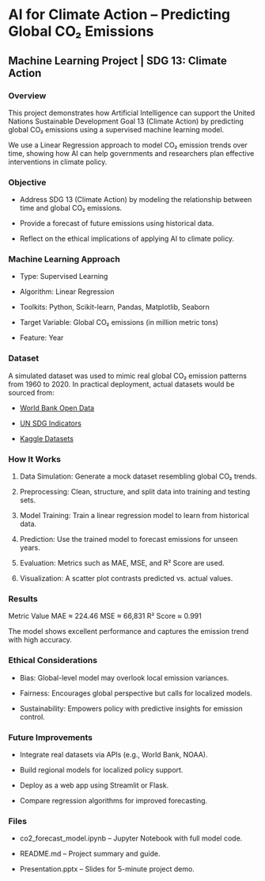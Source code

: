 # AI for Climate Action – Predicting Global CO₂ Emissions


## Machine Learning Project | SDG 13: Climate Action


### Overview
This project demonstrates how Artificial Intelligence can support the United Nations Sustainable Development Goal 13 (Climate Action) by predicting global CO₂ emissions using a supervised machine learning model.

We use a Linear Regression approach to model CO₂ emission trends over time, showing how AI can help governments and researchers plan effective interventions in climate policy.


### Objective
- Address SDG 13 (Climate Action) by modeling the relationship between time and global CO₂ emissions.

- Provide a forecast of future emissions using historical data.

- Reflect on the ethical implications of applying AI to climate policy.


### Machine Learning Approach
- Type: Supervised Learning

- Algorithm: Linear Regression

- Toolkits: Python, Scikit-learn, Pandas, Matplotlib, Seaborn

- Target Variable: Global CO₂ emissions (in million metric tons)

- Feature: Year


### Dataset
A simulated dataset was used to mimic real global CO₂ emission patterns from 1960 to 2020.
In practical deployment, actual datasets would be sourced from:

- [World Bank Open Data](https://data.worldbank.org/)

- [UN SDG Indicators](https://unstats.un.org/sdgs/indicators/database/)

- [Kaggle Datasets](https://www.kaggle.com/)

### How It Works
1. Data Simulation: Generate a mock dataset resembling global CO₂ trends.

2. Preprocessing: Clean, structure, and split data into training and testing sets.

3. Model Training: Train a linear regression model to learn from historical data.

4. Prediction: Use the trained model to forecast emissions for unseen years.

5. Evaluation: Metrics such as MAE, MSE, and R² Score are used.

6. Visualization: A scatter plot contrasts predicted vs. actual values.

### Results
Metric	Value
MAE	≈ 224.46
MSE	≈ 66,831
R² Score	≈ 0.991

The model shows excellent performance and captures the emission trend with high accuracy.

### Ethical Considerations
- Bias: Global-level model may overlook local emission variances.

- Fairness: Encourages global perspective but calls for localized models.

- Sustainability: Empowers policy with predictive insights for emission control.

### Future Improvements
- Integrate real datasets via APIs (e.g., World Bank, NOAA).

- Build regional models for localized policy support.

- Deploy as a web app using Streamlit or Flask.

- Compare regression algorithms for improved forecasting.

### Files
- co2_forecast_model.ipynb – Jupyter Notebook with full model code.

- README.md – Project summary and guide.

- Presentation.pptx – Slides for 5-minute project demo.

